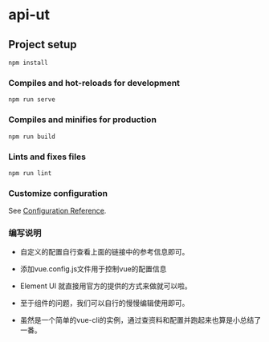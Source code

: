 # api-ut

## Project setup
```
npm install
```

### Compiles and hot-reloads for development
```
npm run serve
```

### Compiles and minifies for production
```
npm run build
```

### Lints and fixes files
```
npm run lint
```

### Customize configuration
See [Configuration Reference](https://cli.vuejs.org/config/).


### 编写说明

- 自定义的配置自行查看上面的链接中的参考信息即可。

- 添加vue.config.js文件用于控制vue的配置信息
- Element UI 就直接用官方的提供的方式来做就可以啦。
- 至于组件的问题，我们可以自行的慢慢编辑使用即可。

- 虽然是一个简单的vue-cli的实例，通过查资料和配置并跑起来也算是小总结了一番。


